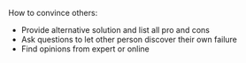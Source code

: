 How to convince others:

- Provide alternative solution and list all pro and cons
- Ask questions to let other person discover their own failure
- Find opinions from expert or online
